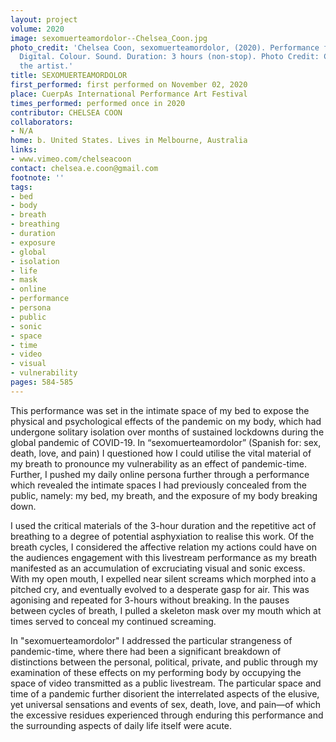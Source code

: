 ```yaml
---
layout: project
volume: 2020
image: sexomuerteamordolor--Chelsea_Coon.jpg
photo_credit: 'Chelsea Coon, sexomuerteamordolor, (2020). Performance for video (Livestream).
  Digital. Colour. Sound. Duration: 3 hours (non-stop). Photo Credit: Courtesy of
  the artist.'
title: SEXOMUERTEAMORDOLOR
first_performed: first performed on November 02, 2020
place: CuerpAs International Performance Art Festival
times_performed: performed once in 2020
contributor: CHELSEA COON
collaborators:
- N/A
home: b. United States. Lives in Melbourne, Australia
links:
- www.vimeo.com/chelseacoon
contact: chelsea.e.coon@gmail.com
footnote: ''
tags:
- bed
- body
- breath
- breathing
- duration
- exposure
- global
- isolation
- life
- mask
- online
- performance
- persona
- public
- sonic
- space
- time
- video
- visual
- vulnerability
pages: 584-585
---
```



This performance was set in the intimate space of my bed to expose the physical and psychological effects of the pandemic on my body, which had undergone solitary isolation over months of sustained lockdowns during the global pandemic of COVID-19. In “sexomuerteamordolor” (Spanish for: sex, death, love, and pain) I questioned how I could utilise the vital material of my breath to pronounce my vulnerability as an effect of pandemic-time. Further, I pushed my daily online persona further through a performance which revealed the intimate spaces I had previously concealed from the public, namely: my bed, my breath, and the exposure of my body breaking down. 

I used the critical materials of the 3-hour duration and the repetitive act of breathing to a degree of potential asphyxiation to realise this work. Of the breath cycles, I considered the affective relation my actions could have on the audiences  engagement with this livestream performance as my breath manifested as an accumulation of excruciating visual and sonic excess. With my open mouth, I expelled near silent screams which morphed into a pitched cry, and eventually evolved to a desperate gasp for air. This was agonising and repeated for 3-hours without breaking. In the pauses between cycles of breath, I pulled a skeleton mask over my mouth which at times served to conceal my continued screaming.

In "sexomuerteamordolor" I addressed the particular strangeness of pandemic-time, where there had been a significant breakdown of distinctions between the personal, political, private, and public through my examination of these effects on my performing body by occupying the space of video transmitted as a public livestream. The particular space and time of a pandemic further disorient the interrelated aspects of the elusive, yet universal sensations and events of sex, death, love, and pain—of which the excessive residues experienced through enduring this performance and the surrounding aspects of daily life itself were acute.

